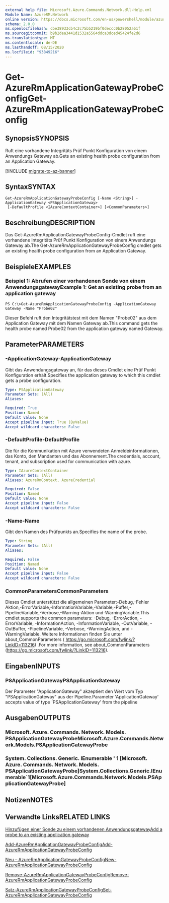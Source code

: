 ```yaml
---
external help file: Microsoft.Azure.Commands.Network.dll-Help.xml
Module Name: AzureRM.Network
online version: https://docs.microsoft.com/en-us/powershell/module/azurerm.network/get-azurermapplicationgatewayprobeconfig
schema: 2.0.0
ms.openlocfilehash: cbe38933cb4c2c75b5219bf0deccc0b28052a61f
ms.sourcegitcommit: b9b2dea3441d1532a5564ddca3dced45424fe2d6
ms.translationtype: MT
ms.contentlocale: de-DE
ms.lasthandoff: 08/15/2020
ms.locfileid: "93849216"
---
```

# <span data-ttu-id="cb7c1-101">Get-AzureRmApplicationGatewayProbeConfig</span><span class="sxs-lookup"><span data-stu-id="cb7c1-101">Get-AzureRmApplicationGatewayProbeConfig</span></span>

## <span data-ttu-id="cb7c1-102">Synopsis</span><span class="sxs-lookup"><span data-stu-id="cb7c1-102">SYNOPSIS</span></span>
<span data-ttu-id="cb7c1-103">Ruft eine vorhandene Integritäts Prüf Punkt Konfiguration von einem Anwendungs Gateway ab.</span><span class="sxs-lookup"><span data-stu-id="cb7c1-103">Gets an existing health probe configuration from an Application Gateway.</span></span>

[!INCLUDE [migrate-to-az-banner](../../includes/migrate-to-az-banner.md)]

## <span data-ttu-id="cb7c1-104">Syntax</span><span class="sxs-lookup"><span data-stu-id="cb7c1-104">SYNTAX</span></span>

```
Get-AzureRmApplicationGatewayProbeConfig [-Name <String>] -ApplicationGateway <PSApplicationGateway>
 [-DefaultProfile <IAzureContextContainer>] [<CommonParameters>]
```

## <span data-ttu-id="cb7c1-105">Beschreibung</span><span class="sxs-lookup"><span data-stu-id="cb7c1-105">DESCRIPTION</span></span>
<span data-ttu-id="cb7c1-106">Das Get-AzureRmApplicationGatewayProbeConfig-Cmdlet ruft eine vorhandene Integritäts Prüf Punkt Konfiguration von einem Anwendungs Gateway ab.</span><span class="sxs-lookup"><span data-stu-id="cb7c1-106">The Get-AzureRmApplicationGatewayProbeConfig cmdlet gets an existing health probe configuration from an Application Gateway.</span></span>

## <span data-ttu-id="cb7c1-107">Beispiele</span><span class="sxs-lookup"><span data-stu-id="cb7c1-107">EXAMPLES</span></span>

### <span data-ttu-id="cb7c1-108">Beispiel 1: Abrufen einer vorhandenen Sonde von einem Anwendungsgateway</span><span class="sxs-lookup"><span data-stu-id="cb7c1-108">Example 1: Get an existing probe from an application gateway</span></span>
```
PS C:\>Get-AzureRmApplicationGatewayProbeConfig -ApplicationGateway Gateway -Name "Probe02"
```

<span data-ttu-id="cb7c1-109">Dieser Befehl ruft den Integritätstest mit dem Namen "Probe02" aus dem Application Gateway mit dem Namen Gateway ab.</span><span class="sxs-lookup"><span data-stu-id="cb7c1-109">This command gets the health probe named Probe02 from the application gateway named Gateway.</span></span>

## <span data-ttu-id="cb7c1-110">Parameter</span><span class="sxs-lookup"><span data-stu-id="cb7c1-110">PARAMETERS</span></span>

### <span data-ttu-id="cb7c1-111">-ApplicationGateway</span><span class="sxs-lookup"><span data-stu-id="cb7c1-111">-ApplicationGateway</span></span>
<span data-ttu-id="cb7c1-112">Gibt das Anwendungsgateway an, für das dieses Cmdlet eine Prüf Punkt Konfiguration erhält.</span><span class="sxs-lookup"><span data-stu-id="cb7c1-112">Specifies the application gateway to which this cmdlet gets a probe configuration.</span></span>

```yaml
Type: PSApplicationGateway
Parameter Sets: (All)
Aliases: 

Required: True
Position: Named
Default value: None
Accept pipeline input: True (ByValue)
Accept wildcard characters: False
```

### <span data-ttu-id="cb7c1-113">-DefaultProfile</span><span class="sxs-lookup"><span data-stu-id="cb7c1-113">-DefaultProfile</span></span>
<span data-ttu-id="cb7c1-114">Die für die Kommunikation mit Azure verwendeten Anmeldeinformationen, das Konto, den Mandanten und das Abonnement.</span><span class="sxs-lookup"><span data-stu-id="cb7c1-114">The credentials, account, tenant, and subscription used for communication with azure.</span></span>

```yaml
Type: IAzureContextContainer
Parameter Sets: (All)
Aliases: AzureRmContext, AzureCredential

Required: False
Position: Named
Default value: None
Accept pipeline input: False
Accept wildcard characters: False
```

### <span data-ttu-id="cb7c1-115">-Name</span><span class="sxs-lookup"><span data-stu-id="cb7c1-115">-Name</span></span>
<span data-ttu-id="cb7c1-116">Gibt den Namen des Prüfpunkts an.</span><span class="sxs-lookup"><span data-stu-id="cb7c1-116">Specifies the name of the probe.</span></span>

```yaml
Type: String
Parameter Sets: (All)
Aliases: 

Required: False
Position: Named
Default value: None
Accept pipeline input: False
Accept wildcard characters: False
```

### <span data-ttu-id="cb7c1-117">CommonParameters</span><span class="sxs-lookup"><span data-stu-id="cb7c1-117">CommonParameters</span></span>
<span data-ttu-id="cb7c1-118">Dieses Cmdlet unterstützt die allgemeinen Parameter:-Debug,-Fehler Aktion,-ErrorVariable,-InformationVariable,-Variable,-Puffer,-PipelineVariable,-Verbose,-Warning-Aktion und-WarningVariable.</span><span class="sxs-lookup"><span data-stu-id="cb7c1-118">This cmdlet supports the common parameters: -Debug, -ErrorAction, -ErrorVariable, -InformationAction, -InformationVariable, -OutVariable, -OutBuffer, -PipelineVariable, -Verbose, -WarningAction, and -WarningVariable.</span></span> <span data-ttu-id="cb7c1-119">Weitere Informationen finden Sie unter about_CommonParameters ( https://go.microsoft.com/fwlink/?LinkID=113216) .</span><span class="sxs-lookup"><span data-stu-id="cb7c1-119">For more information, see about_CommonParameters (https://go.microsoft.com/fwlink/?LinkID=113216).</span></span>

## <span data-ttu-id="cb7c1-120">Eingaben</span><span class="sxs-lookup"><span data-stu-id="cb7c1-120">INPUTS</span></span>

### <span data-ttu-id="cb7c1-121">PSApplicationGateway</span><span class="sxs-lookup"><span data-stu-id="cb7c1-121">PSApplicationGateway</span></span>
<span data-ttu-id="cb7c1-122">Der Parameter "ApplicationGateway" akzeptiert den Wert vom Typ "PSApplicationGateway" aus der Pipeline.</span><span class="sxs-lookup"><span data-stu-id="cb7c1-122">Parameter 'ApplicationGateway' accepts value of type 'PSApplicationGateway' from the pipeline</span></span>

## <span data-ttu-id="cb7c1-123">Ausgaben</span><span class="sxs-lookup"><span data-stu-id="cb7c1-123">OUTPUTS</span></span>

### <span data-ttu-id="cb7c1-124">Microsoft. Azure. Commands. Network. Models. PSApplicationGatewayProbe</span><span class="sxs-lookup"><span data-stu-id="cb7c1-124">Microsoft.Azure.Commands.Network.Models.PSApplicationGatewayProbe</span></span>

### <span data-ttu-id="cb7c1-125">System. Collections. Generic. IEnumerable ' 1 [Microsoft. Azure. Commands. Network. Models. PSApplicationGatewayProbe]</span><span class="sxs-lookup"><span data-stu-id="cb7c1-125">System.Collections.Generic.IEnumerable\`1[Microsoft.Azure.Commands.Network.Models.PSApplicationGatewayProbe]</span></span>

## <span data-ttu-id="cb7c1-126">Notizen</span><span class="sxs-lookup"><span data-stu-id="cb7c1-126">NOTES</span></span>

## <span data-ttu-id="cb7c1-127">Verwandte Links</span><span class="sxs-lookup"><span data-stu-id="cb7c1-127">RELATED LINKS</span></span>

[<span data-ttu-id="cb7c1-128">Hinzufügen einer Sonde zu einem vorhandenen Anwendungsgateway</span><span class="sxs-lookup"><span data-stu-id="cb7c1-128">Add a probe to an existing application gateway</span></span>](https://azure.microsoft.com/en-us/documentation/articles/application-gateway-create-probe-ps/#add-a-probe-to-an-existing-application-gateway)

[<span data-ttu-id="cb7c1-129">Add-AzureRmApplicationGatewayProbeConfig</span><span class="sxs-lookup"><span data-stu-id="cb7c1-129">Add-AzureRmApplicationGatewayProbeConfig</span></span>]()

[<span data-ttu-id="cb7c1-130">Neu – AzureRmApplicationGatewayProbeConfig</span><span class="sxs-lookup"><span data-stu-id="cb7c1-130">New-AzureRmApplicationGatewayProbeConfig</span></span>]()

[<span data-ttu-id="cb7c1-131">Remove-AzureRmApplicationGatewayProbeConfig</span><span class="sxs-lookup"><span data-stu-id="cb7c1-131">Remove-AzureRmApplicationGatewayProbeConfig</span></span>]()

[<span data-ttu-id="cb7c1-132">Satz-AzureRmApplicationGatewayProbeConfig</span><span class="sxs-lookup"><span data-stu-id="cb7c1-132">Set-AzureRmApplicationGatewayProbeConfig</span></span>]()


